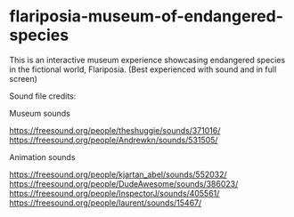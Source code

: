 # flariposia-museum-of-endangered-species

This is an interactive museum experience showcasing endangered species in the fictional world, Flariposia. (Best experienced with sound and in full screen)

Sound file credits:

Museum sounds

https://freesound.org/people/theshuggie/sounds/371016/  
https://freesound.org/people/Andrewkn/sounds/531505/
  
Animation sounds  

https://freesound.org/people/kjartan_abel/sounds/552032/  
https://freesound.org/people/DudeAwesome/sounds/386023/  
https://freesound.org/people/InspectorJ/sounds/405561/  
https://freesound.org/people/laurent/sounds/15467/   
